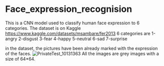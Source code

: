 # Face_expression_recognision
This is a CNN model used to classify human face expression to 6 categories.
The dataset is on Kaggle
https://www.kaggle.com/datasets/msambare/fer2013
6 categories are 
1-angry
2-disgust
3-fear
4-happy
5-neutral
6-sad
7-surprise

in the dataset, the pictures have been already marked with the expression of the faces.
![PrivateTest_10131363](https://user-images.githubusercontent.com/81740803/183240482-d495025a-edfe-470b-91a9-d00037d57222.jpg)
All the images are grey images with a size of 64*64.
